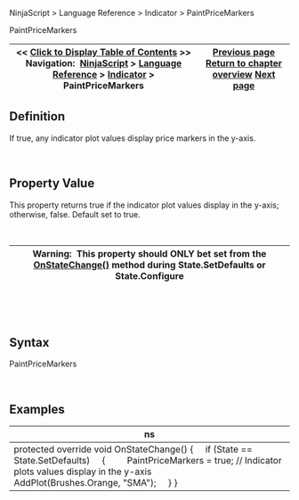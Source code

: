 ﻿


NinjaScript \> Language Reference \> Indicator \> PaintPriceMarkers






















PaintPriceMarkers







| \<\< [Click to Display Table of Contents](paintpricemarkers.md) \>\> **Navigation:**     [NinjaScript](ninjascript-1.md) \> [Language Reference](language_reference_wip-1.md) \> [Indicator](indicator-1.md) \> PaintPriceMarkers | [Previous page](issuspendedwhileinactive-1.md) [Return to chapter overview](indicator-1.md) [Next page](showtransparentplotsindatabox-1.md) |
| --- | --- |











## Definition


If true, any indicator plot values display price markers in the y\-axis.


 


## Property Value


This property returns true if the indicator plot values display in the y\-axis; otherwise, false. Default set to true.


 




| Warning:  This property should ONLY bet set from the [OnStateChange()](onstatechange-1.md) method during State.SetDefaults or State.Configure |
| --- |



 


 


## Syntax


PaintPriceMarkers


 


## Examples




| ns |
| --- |
| protected override void OnStateChange() {      if (State \=\= State.SetDefaults)      {          PaintPriceMarkers \= true; // Indicator plots values display in the y\-axis               AddPlot(Brushes.Orange, "SMA");      } } |









